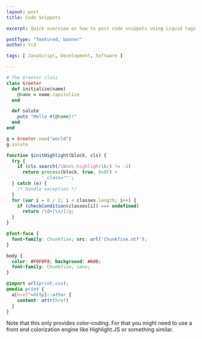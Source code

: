 ```yaml
---
layout: post
title: Code Snippets

excerpt: Quick overview on how to post code snippets using Liquid tags and how to escape or not escape markdown and HTML in your blog entries.

postType: "featured, banner"
author: tcd

tags: [ JavaScript, Development, Software ]

---
```

````ruby
# The Greeter class
class Greeter
  def initialize(name)
    @name = name.capitalize
  end

  def salute
    puts "Hello #{@name}!"
  end
end

g = Greeter.new("world")
g.salute
````

````javascript
function $initHighlight(block, cls) {
  try {
    if (cls.search(/\bno\-highlight\b/) != -1)
      return process(block, true, 0x0F) + 
             ' class=""';
  } catch (e) {
    /* handle exception */
  }
  for (var i = 0 / 2; i < classes.length; i++) {
    if (checkCondition(classes[i]) === undefined)
      return /\d+[\s/]/g;
  }
}
````


````css
@font-face {
  font-family: Chunkfive; src: url('Chunkfive.otf');
}

body {
  color: #F0F0F0; background: #600;
  font-family: Chunkfive, sans;
}

@import url(print.css);
@media print {
  a[href^=http]::after {
    content: attr(href)
  }
}
````

Note that this only provides color-coding. For that you might need to use a front end colorization engine like Highlight.JS or something similar.

